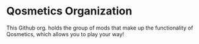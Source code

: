 # Qosmetics Organization

This Github org. holds the group of mods that make up the functionality of Qosmetics, which allows you to play your way!